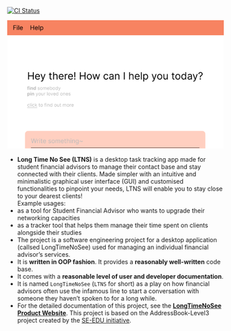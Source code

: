 [![CI Status](https://github.com/AY2223S1-CS2103T-W13-2/tp/workflows/Java%20CI/badge.svg)](https://github.com/AY2223S1-CS2103T-W13-2/tp/actions)


![Ui](docs/images/Ui.png)


* **Long Time No See (LTNS)** is a desktop task tracking app made for student financial advisors to manage their contact base and stay connected with their clients. Made simpler with an intuitive and minimalistic graphical user interface (GUI) and customised functionalities to pinpoint your needs, LTNS will enable you to stay close to your dearest clients!<br>
  Example usages:
* as a tool for Student Financial Advisor who wants to upgrade their networking capacities
* as a tracker tool that helps them manage their time spent on clients alongside their studies
* The project is a software engineering project for a desktop application (callsed LongTimeNoSee) used for managing an individual financial advisor’s services.
* It is **written in OOP fashion**. It provides a **reasonably well-written** code base.
* It comes with a **reasonable level of user and developer documentation**.
* It is named `LongTimeNoSee` (`LTNS` for short) as a play on how financial advisors often use the infamous line to start a conversation with someone they haven’t spoken to for a long while.
* For the detailed documentation of this project, see the **[LongTimeNoSee Product Website](https://ay2223s1-cs2103t-w13-2.github.io/tp/)**.
  This project is based on the AddressBook-Level3 project created by the [SE-EDU initiative](https://se-education.org).
